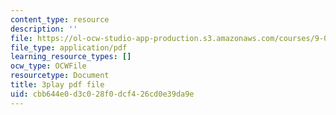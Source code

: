 ```yaml
---
content_type: resource
description: ''
file: https://ol-ocw-studio-app-production.s3.amazonaws.com/courses/9-00sc-introduction-to-psychology-fall-2011/cbb644e0d3c028f0dcf426cd0e39da9e_bihrpOS0qtY.pdf
file_type: application/pdf
learning_resource_types: []
ocw_type: OCWFile
resourcetype: Document
title: 3play pdf file
uid: cbb644e0-d3c0-28f0-dcf4-26cd0e39da9e
---
```

